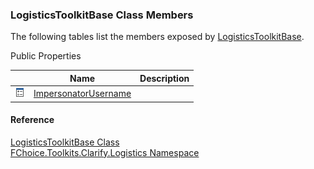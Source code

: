 ﻿### LogisticsToolkitBase Class Members

The following tables list the members exposed by [LogisticsToolkitBase](FChoice.Toolkits.Clarify~FChoice.Toolkits.Clarify.Logistics.LogisticsToolkitBase.md).

Public Properties

|   | Name | Description |
| --- | --- | --- |
| ![Public Property](dotnetimages/publicProperty.png) | [ImpersonatorUsername](FChoice.Toolkits.Clarify~FChoice.Toolkits.Clarify.Logistics.LogisticsToolkitBase~ImpersonatorUsername.md) |   |





#### Reference

[LogisticsToolkitBase Class](FChoice.Toolkits.Clarify~FChoice.Toolkits.Clarify.Logistics.LogisticsToolkitBase.md)  
[FChoice.Toolkits.Clarify.Logistics Namespace](FChoice.Toolkits.Clarify~FChoice.Toolkits.Clarify.Logistics_namespace.md)